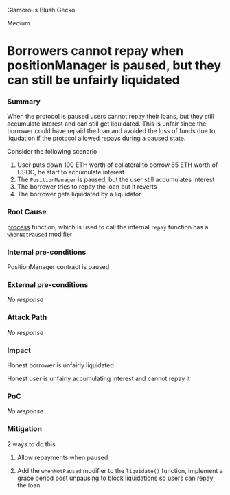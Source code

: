 Glamorous Blush Gecko

Medium

# Borrowers cannot repay when positionManager is paused, but they can still be unfairly liquidated

### Summary

When the protocol is paused users cannot repay their loans, but they still accumulate interest and can still get liquidated. This is unfair since the borrower could have repaid the loan and avoided the loss of funds due to liqudation if the protocol allowed repays during a paused state. 

Consider the following scenario

1. User puts down 100 ETH worth of collateral to borrow 85 ETH worth of USDC, he start to accumulate interest
2. The `PositionManager` is paused, but the user still accumulates interest
3. The borrower tries to repay the loan but it reverts
4. The borrower gets liquidated by a liquidator

### Root Cause

[process](https://github.com/sherlock-audit/2024-08-sentiment-v2/blob/25a0c8aeaddec273c5318540059165696591ecfb/protocol-v2/src/PositionManager.sol#L229) function, which is used to call the internal `repay` function has a `whenNotPaused` modifier

### Internal pre-conditions

PositionManager contract is paused

### External pre-conditions

_No response_

### Attack Path

_No response_

### Impact

Honest borrower is unfairly liquidated 

Honest user is unfairly accumulating interest and cannot repay it

### PoC

_No response_

### Mitigation

2 ways to do this

1. Allow repayments when paused

2. Add the `whenNotPaused` modifier to the `liquidate()` function, implement a grace period post unpausing to block liquidations so users can repay the loan